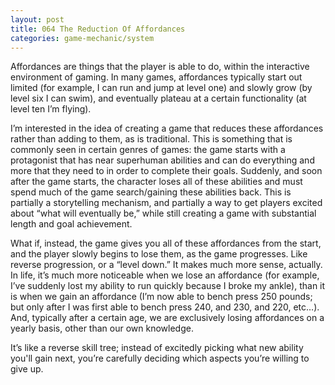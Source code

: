```yaml
---
layout: post
title: 064 The Reduction Of Affordances
categories: game-mechanic/system
---
```

Affordances are things that the player is able to do, within the interactive environment of gaming. In many games, affordances typically start out limited (for example, I can run and jump at level one) and slowly grow (by level six I can swim), and eventually plateau at a certain functionality (at level ten I’m flying).

I’m interested in the idea of creating a game that reduces these affordances rather than adding to them, as is traditional.  This is something that is commonly seen in certain genres of games: the game starts with a protagonist that has near superhuman abilities and can do everything and more that they need to in order to complete their goals.  Suddenly, and soon after the game starts, the character loses all of these abilities and must spend much of the game search/gaining these abilities back.  This is partially a storytelling mechanism, and partially a way to get players excited about “what will eventually be,” while still creating a game with substantial length and goal achievement.

What if, instead, the game gives you all of these affordances from the start, and the player slowly begins to lose them, as the game progresses.  Like reverse progression, or a “level down.”  It makes much more sense, actually.  In life, it’s much more noticeable when we lose an affordance (for example, I’ve suddenly lost my ability to run quickly because I broke my ankle), than it is when we gain an affordance (I’m now able to bench press 250 pounds; but only after I was first able to bench press 240, and 230, and 220, etc…).  And, typically after a certain age, we are exclusively losing affordances on a yearly basis, other than our own knowledge.

It’s like a reverse skill tree; instead of excitedly picking what new ability you'll gain next, you’re carefully deciding which aspects you’re willing to give up.